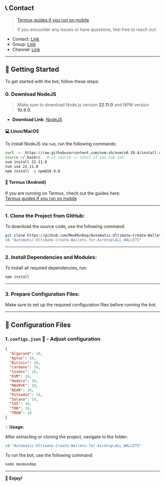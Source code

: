 ## 📞 Contact

> [Termux guides if you run on mobile](https://github.com/MeoMunDep/Guides-for-using-my-script-on-termux)

> If you encounter any issues or have questions, feel free to reach out:

- Contact: [Link](t.me/MeoMunDep)  
- Group: [Link](t.me/KeoAirDropFreeNe)  
- Channel: [Link](t.me/KeoAirDropFreeNee)  

---

## 🚀 Getting Started

To get started with the bot, follow these steps:

### 0. **Download NodeJS**

> Make sure to download Node.js version **22.11.0** and NPM version **10.9.0**.

- **Download Link:** [NodeJS](https://t.me/KeoAirDropFreeNe/257/1462)  

#### 💻 **Linux/MacOS**

To install NodeJS via `nvm`, run the following commands:

```bash
curl -o- https://raw.githubusercontent.com/nvm-sh/nvm/v0.39.4/install.sh | bash
source ~/.bashrc   # or source ~/.zshrc if you use zsh
nvm install 22.11.0
nvm use 22.11.0
npm install -g npm@10.9.0
```

#### 📱 **Termux (Android)**

If you are running on Termux, check out the guides here:  
[Termux guides if you run on mobile](https://github.com/MeoMunDep/Guides-for-using-my-script-on-termux)  

---

### 1. **Clone the Project from GitHub:**

To download the source code, use the following command:

```bash
git clone https://github.com/MeoMunDep/Automatic-Ultimate-Create-Wallets-for-Airdrop.git
cd "Automatic-Ultimate-Create-Wallets-for-Airdrop\ALL_WALLETS"
```

---

### 2. **Install Dependencies and Modules:**

To install all required dependencies, run:

```bash
npm install
```

---

### 3. **Prepare Configuration Files:**

Make sure to set up the required configuration files before running the bot.

---

## 📁 Configuration Files

### 1. `configs.json` 📜 - Adjust configuration

```json
{
  "Algorand": 10,
  "Aptos": 10,
  "Bitcoin": 10,
  "Cardano": 10,
  "Cosmos": 10,
  "EVM": 10,
  "Hedera": 10,
  "MAVRYK": 10,
  "NEAR": 10,
  "Polkadot": 10,
  "Solana": 10,
  "SUI": 10,
  "TON": 10,
  "TRON": 10
}
```

💡 **Usage:**

After extracting or cloning the project, navigate to the folder:

```bash
cd "Automatic-Ultimate-Create-Wallets-for-Airdrop\ALL_WALLETS"
```

To run the bot, use the following command:

```bash
node meomundep
```

---

🎇 **Enjoy!**
